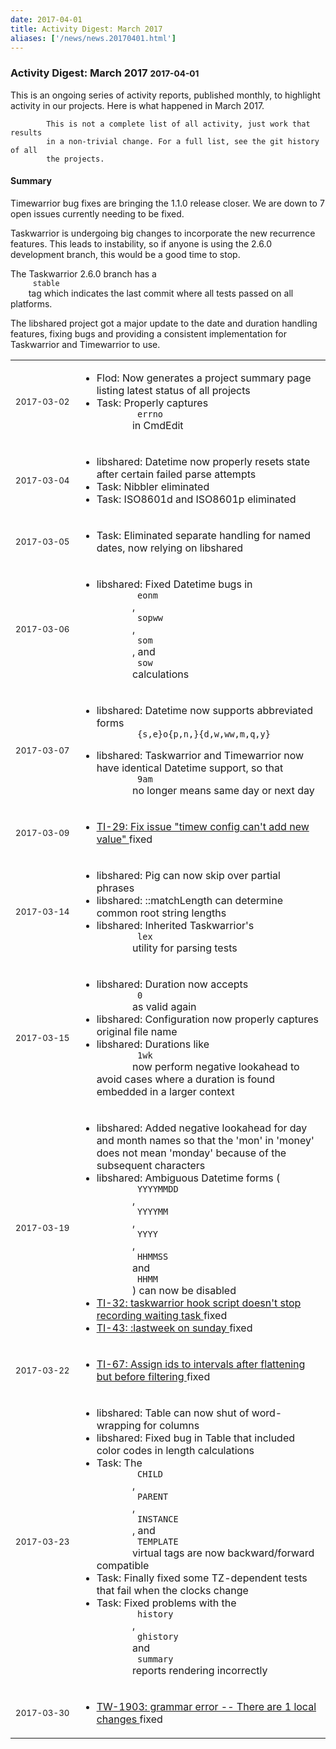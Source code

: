 ```yaml
---
date: 2017-04-01
title: Activity Digest: March 2017
aliases: ['/news/news.20170401.html']
---
```

<div class="col-md-8 main">
 <div class="row">
  <h3>
   Activity Digest: March 2017
   <small>
    2017-04-01
   </small>
  </h3>
  <p>
   This is an ongoing series of activity reports, published monthly,
            to highlight activity in our projects. Here is what happened in
            March 2017.

            This is not a complete list of all activity, just work that results
            in a non-trivial change. For a full list, see the git history of all
            the projects.
  </p>
  <div class="callout callout-info">
   <h4>
    Summary
   </h4>
   <p>
    Timewarrior bug fixes are bringing the 1.1.0 release closer. We
              are down to 7 open issues currently needing to be fixed.
   </p>
   <p>
    Taskwarrior is undergoing big changes to incorporate the new
              recurrence features. This leads to instability, so if anyone is
              using the 2.6.0 development branch, this would be a good time to
              stop.
   </p>
   <p>
    The Taskwarrior 2.6.0 branch has a
    <code>
     stable
    </code>
    tag which
              indicates the last commit where all tests passed on all platforms.
   </p>
   <p>
    The libshared project got a major update to the date and duration
              handling features, fixing bugs and providing a consistent
              implementation for Taskwarrior and Timewarrior to use.
   </p>
  </div>
  <table class="table table-striped table-compact">
   <tr>
    <td style="white-space: nowrap;">
     <small>
      2017-03-02
     </small>
    </td>
    <td>
     <ul>
      <li>
       Flod: Now generates a project summary page listing latest status of all projects
      </li>
      <li>
       Task: Properly captures
       <code>
        errno
       </code>
       in CmdEdit
      </li>
     </ul>
    </td>
   </tr>
   <tr>
    <td>
     <small>
      2017-03-04
     </small>
    </td>
    <td>
     <ul>
      <li>
       libshared: Datetime now properly resets state after certain failed parse attempts
      </li>
      <li>
       Task: Nibbler eliminated
      </li>
      <li>
       Task: ISO8601d and ISO8601p eliminated
      </li>
     </ul>
    </td>
   </tr>
   <tr>
    <td>
     <small>
      2017-03-05
     </small>
    </td>
    <td>
     <ul>
      <li>
       Task: Eliminated separate handling for named dates, now relying on libshared
      </li>
     </ul>
    </td>
   </tr>
   <tr>
    <td>
     <small>
      2017-03-06
     </small>
    </td>
    <td>
     <ul>
      <li>
       libshared: Fixed Datetime bugs in
       <code>
        eonm
       </code>
       ,
       <code>
        sopww
       </code>
       ,
       <code>
        som
       </code>
       , and
       <code>
        sow
       </code>
       calculations
      </li>
     </ul>
    </td>
   </tr>
   <tr>
    <td>
     <small>
      2017-03-07
     </small>
    </td>
    <td>
     <ul>
      <li>
       libshared: Datetime now supports abbreviated forms
       <code>
        {s,e}o{p,n,}{d,w,ww,m,q,y}
       </code>
      </li>
      <li>
       libshared: Taskwarrior and Timewarrior now have identical Datetime support, so that
       <code>
        9am
       </code>
       no longer means same day or next day
      </li>
     </ul>
    </td>
   </tr>
   <tr>
    <td>
     <small>
      2017-03-09
     </small>
    </td>
    <td>
     <ul>
      <li>
       <a href="https://bug.tasktools.org/browse/TI-29">
        TI-29: Fix issue "timew config can't add new value"
       </a>
       fixed
      </li>
     </ul>
    </td>
   </tr>
   <tr>
    <td>
     <small>
      2017-03-14
     </small>
    </td>
    <td>
     <ul>
      <li>
       libshared: Pig can now skip over partial phrases
      </li>
      <li>
       libshared: ::matchLength can determine common root string lengths
      </li>
      <li>
       libshared: Inherited Taskwarrior's
       <code>
        lex
       </code>
       utility for parsing tests
      </li>
     </ul>
    </td>
   </tr>
   <tr>
    <td>
     <small>
      2017-03-15
     </small>
    </td>
    <td>
     <ul>
      <li>
       libshared: Duration now accepts
       <code>
        0
       </code>
       as valid again
      </li>
      <li>
       libshared: Configuration now properly captures original file name
      </li>
      <li>
       libshared: Durations like
       <code>
        1wk
       </code>
       now perform negative lookahead to avoid cases where a duration is found embedded in a larger context
      </li>
     </ul>
    </td>
   </tr>
   <tr>
    <td>
     <small>
      2017-03-19
     </small>
    </td>
    <td>
     <ul>
      <li>
       libshared: Added negative lookahead for day and month names so that the 'mon' in 'money' does not mean 'monday' because of the subsequent characters
      </li>
      <li>
       libshared: Ambiguous Datetime forms (
       <code>
        YYYYMMDD
       </code>
       ,
       <code>
        YYYYMM
       </code>
       ,
       <code>
        YYYY
       </code>
       ,
       <code>
        HHMMSS
       </code>
       and
       <code>
        HHMM
       </code>
       ) can now be disabled
      </li>
      <li>
       <a href="https://bug.tasktools.org/browse/TI-32">
        TI-32: taskwarrior hook script doesn't stop recording waiting task
       </a>
       fixed
      </li>
      <li>
       <a href="https://bug.tasktools.org/browse/TI-43">
        TI-43: :lastweek on sunday
       </a>
       fixed
      </li>
     </ul>
    </td>
   </tr>
   <tr>
    <td>
     <small>
      2017-03-22
     </small>
    </td>
    <td>
     <ul>
      <li>
       <a href="https://bug.tasktools.org/browse/TI-67">
        TI-67: Assign ids to intervals after flattening but before filtering
       </a>
       fixed
      </li>
     </ul>
    </td>
   </tr>
   <tr>
    <td>
     <small>
      2017-03-23
     </small>
    </td>
    <td>
     <ul>
      <li>
       libshared: Table can now shut of word-wrapping for columns
      </li>
      <li>
       libshared: Fixed bug in Table that included color codes in length calculations
      </li>
      <li>
       Task: The
       <code>
        CHILD
       </code>
       ,
       <code>
        PARENT
       </code>
       ,
       <code>
        INSTANCE
       </code>
       , and
       <code>
        TEMPLATE
       </code>
       virtual tags are now backward/forward compatible
      </li>
      <li>
       Task: Finally fixed some TZ-dependent tests that fail when the clocks change
      </li>
      <li>
       Task: Fixed problems with the
       <code>
        history
       </code>
       ,
       <code>
        ghistory
       </code>
       and
       <code>
        summary
       </code>
       reports rendering incorrectly
      </li>
     </ul>
    </td>
   </tr>
   <tr>
    <td>
     <small>
      2017-03-30
     </small>
    </td>
    <td>
     <ul>
      <li>
       <a href="https://bug.tasktools.org/browse/TW-1903">
        TW-1903: grammar error -- There are 1 local changes
       </a>
       fixed
      </li>
     </ul>
    </td>
   </tr>
  </table>
  <br/>
  <br/>
 </div>
</div>

